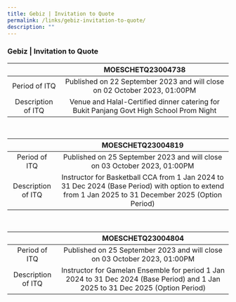 ```yaml
---
title: Gebiz | Invitation to Quote
permalink: /links/gebiz-invitation-to-quote/
description: ""
---
```

### Gebiz | Invitation to Quote

|   | MOESCHETQ23004738 |
|:---:|:---:|
| Period of ITQ | Published on 22 September 2023 and will close on 02 October 2023, 01:00PM |
| Description of ITQ | Venue and Halal-Certified dinner catering for Bukit Panjang Govt High School Prom Night

<br>

|   | MOESCHETQ23004819 |
|:---:|:---:|
| Period of ITQ | Published on 25 September 2023 and will close on 03 October 2023, 01:00PM |
| Description of ITQ | Instructor for Basketball CCA from 1 Jan 2024 to 31 Dec 2024 (Base Period) with option to extend from 1 Jan 2025 to 31 December 2025 (Option Period)

<br>

|   | MOESCHETQ23004804 |
|:---:|:---:|
| Period of ITQ | Published on 25 September 2023 and will close on 03 October 2023, 01:00PM |
| Description of ITQ | Instructor for Gamelan Ensemble for period 1 Jan 2024 to 31 Dec 2024 (Base Period) and 1 Jan 2025 to 31 Dec 2025 (Option Period)